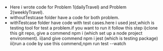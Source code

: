 - Here i wrote code for Problem 1(dailyTravel) and Problem 2(weeklyTravel).
- withoutTestcase folder have a code for both problem.
- withTestcase folder have code with test cases.here i used jest,which is testing tool for test a problem.if you want to run it follow this step 
     i)clone this git repo, give a commend npm i (which set up a node project environment).
    ii)and give commend npm i jest (which is testing package)
   iii)run a code by use this commend,npm run test --watch
